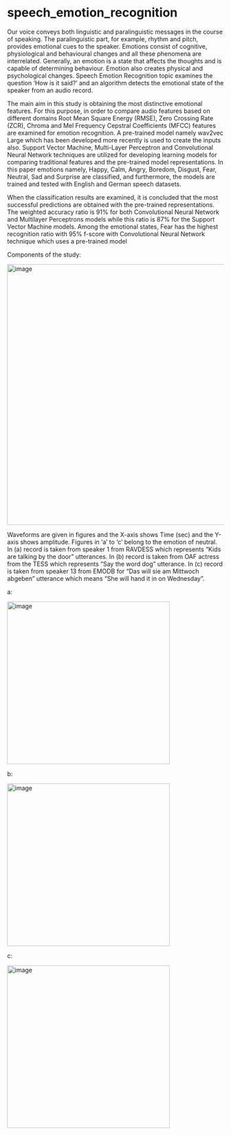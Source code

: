 # speech_emotion_recognition
 Our voice conveys both linguistic and paralinguistic messages in the course of speaking. The paralinguistic part, for example, rhythm and pitch, provides emotional cues to the speaker. Emotions consist of cognitive, physiological and behavioural changes and all these phenomena are interrelated. Generally, an emotion is a state that affects the thoughts and is capable of determining behaviour. Emotion also creates physical and psychological changes. Speech Emotion Recognition topic examines the question ‘How is it said?’ and an algorithm detects the emotional state of the speaker from an audio record.

 The main aim in this study is obtaining the most distinctive emotional features. For this purpose, in order to compare audio features based on different domains Root Mean Square Energy (RMSE), Zero Crossing Rate (ZCR), Chroma and Mel Frequency Cepstral Coefficients (MFCC) features are examined for emotion recognition. A pre-trained model namely wav2vec Large which has been developed more recently is used to create the inputs also. Support Vector Machine, Multi-Layer Perceptron and Convolutional Neural Network techniques are utilized for developing learning models for comparing traditional features and the pre-trained model representations. In this paper emotions namely, Happy, Calm, Angry, Boredom, Disgust, Fear, Neutral, Sad and Surprise are classified, and furthermore, the models are trained and tested with English and German speech datasets.

When the classification results are examined, it is concluded that the most successful predictions are obtained with the pre-trained representations. The weighted accuracy ratio is 91% for both Convolutional Neural Network and Multilayer Perceptrons models while this ratio is 87% for the Support Vector Machine models. Among the emotional states, Fear has the highest recognition ratio with 95% f-score with Convolutional Neural Network technique which uses a pre-trained model

Components of the study:


<img width="606" alt="image" src="https://github.com/fatma010/speech_emotion_recognition/assets/73019838/cc281a1f-2e94-47cf-8b1c-a52e83a734f9">

Waveforms are given in figures and the X-axis shows Time (sec) and the Y-axis shows amplitude. Figures in ‘a’ to ‘c’ belong to the emotion of neutral. In (a) record is taken from speaker 1 from RAVDESS which represents “Kids are talking by the door” utterances. In (b) record is taken from OAF actress from the TESS which represents “Say the word dog” utterance. In (c) record is taken from speaker 13 from EMODB for “Das will sie am Mittwoch abgeben” utterance which means “She will hand it in on Wednesday”.

a:


<img width="378" alt="image" src="https://github.com/fatma010/speech_emotion_recognition/assets/73019838/f2f46d10-dcc8-4d31-9245-0f777910da6a">

b:


<img width="378" alt="image" src="https://github.com/fatma010/speech_emotion_recognition/assets/73019838/7b0d83c5-cb74-4a7c-b18a-bed661c3fa72">

c:

<img width="378" alt="image" src="https://github.com/fatma010/speech_emotion_recognition/assets/73019838/ba676424-d9a4-4232-91c2-f1be9c32c3ff">

